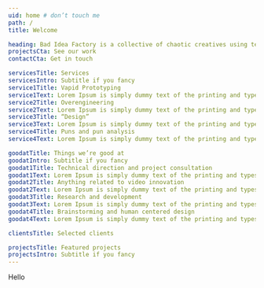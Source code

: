 ```yaml
---
uid: home # don’t touch me
path: /
title: Welcome

heading: Bad Idea Factory is a collective of chaotic creatives using technology to make people thinking face emoji. We have been working in this space for hundreds of thousands of years.
projectsCta: See our work
contactCta: Get in touch

servicesTitle: Services
servicesIntro: Subtitle if you fancy
service1Title: Vapid Prototyping
service1Text: Lorem Ipsum is simply dummy text of the printing and typesetting industry. Lorem Ipsum has been the industry's standard dummy text ever since the 1500s.
service2Title: Overengineering
service2Text: Lorem Ipsum is simply dummy text of the printing and typesetting industry. Lorem Ipsum has been the industry's standard dummy text ever since the 1500s.
service3Title: “Design”
service3Text: Lorem Ipsum is simply dummy text of the printing and typesetting industry. Lorem Ipsum has been the industry's standard dummy text ever since the 1500s.
service4Title: Puns and pun analysis
service4Text: Lorem Ipsum is simply dummy text of the printing and typesetting industry. Lorem Ipsum has been the industry's standard dummy text ever since the 1500s.

goodatTitle: Things we’re good at
goodatIntro: Subtitle if you fancy
goodat1Title: Technical direction and project consultation
goodat1Text: Lorem Ipsum is simply dummy text of the printing and typesetting industry. Lorem Ipsum has been the industry's standard dummy text ever since the 1500s.
goodat2Title: Anything related to video innovation
goodat2Text: Lorem Ipsum is simply dummy text of the printing and typesetting industry. Lorem Ipsum has been the industry's standard dummy text ever since the 1500s.
goodat3Title: Research and development
goodat3Text: Lorem Ipsum is simply dummy text of the printing and typesetting industry. Lorem Ipsum has been the industry's standard dummy text ever since the 1500s.
goodat4Title: Brainstorming and human centered design
goodat4Text: Lorem Ipsum is simply dummy text of the printing and typesetting industry. Lorem Ipsum has been the industry's standard dummy text ever since the 1500s.

clientsTitle: Selected clients

projectsTitle: Featured projects
projectsIntro: Subtitle if you fancy
---
```


Hello
